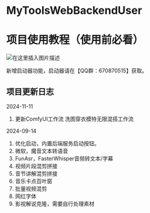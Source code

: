# MyToolsWebBackendUser

# 项目使用教程（使用前必看）

![在这里插入图片描述](https://i-blog.csdnimg.cn/direct/248562ecf5524049b1cd1c0d18c82777.png)



新增启动器功能，启动器请在【QQ群：670870515】获取。



## 项目更新日志

2024-11-11

1. 更新ComfyUI工作流 洗图穿衣模特无限混搭工作流

2024-09-14

1. 优化启动，内置后端服务启动按钮。
2. 微软，魔音文本转语音
3. FunAsr，FasterWhisper音频转文本/字幕
4. 视频片段混剪拼接
5. 音节讲解混剪拼接
6. 音乐卡点百叶窗
7. 批量视频混剪
8. 网红字体
9. 影视解说克隆，需要自行处理素材

